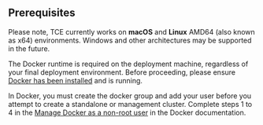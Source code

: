 ## Prerequisites

Please note, TCE currently works on **macOS** and **Linux** AMD64 (also known as
x64) environments. Windows and other architectures may be supported in the
future.

The Docker runtime is required on the deployment machine, regardless of your
final deployment environment. Before proceeding, please ensure [Docker has
been installed](https://docs.docker.com/engine/install/) and is running.

In Docker, you must create the docker group and add your user before you attempt to create a standalone or management cluster. Complete steps 1 to 4 in the [Manage Docker as a non-root user](https://docs.docker.com/engine/install/linux-postinstall/#manage-docker-as-a-non-root-user) in the Docker documentation.

